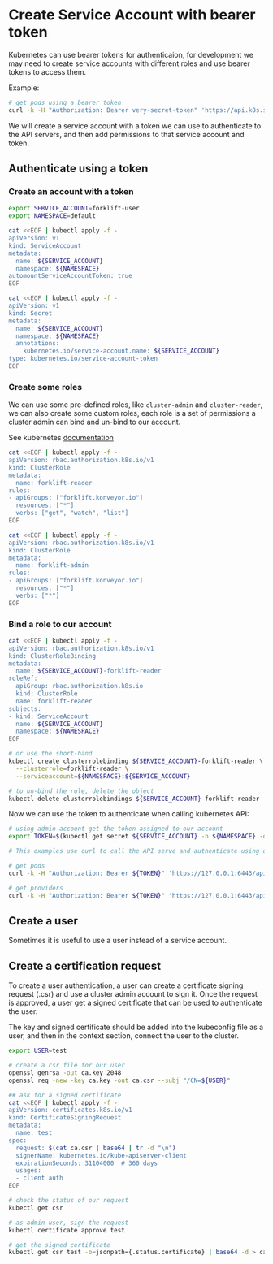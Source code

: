 # Create Service Account with bearer token

Kubernetes can use bearer tokens for authenticaion, for development we may need to create
service accounts with different roles and use bearer tokens to access them.

Example:

```bash
# get pods using a bearer token
curl -k -H "Authorization: Bearer very-secret-token" 'https://api.k8s.server.org:6443/api/v1/namespaces/default/pods'
```

We will create a service account with a token we can use to authenticate to the API servers, and then
add permissions to that service account and token.

## Authenticate using a token

### Create an account with a token

```bash
export SERVICE_ACCOUNT=forklift-user
export NAMESPACE=default

cat <<EOF | kubectl apply -f -
apiVersion: v1
kind: ServiceAccount
metadata:
  name: ${SERVICE_ACCOUNT}
  namespace: ${NAMESPACE}
automountServiceAccountToken: true
EOF

cat <<EOF | kubectl apply -f -
apiVersion: v1
kind: Secret
metadata:
  name: ${SERVICE_ACCOUNT}
  namespace: ${NAMESPACE}
  annotations:
    kubernetes.io/service-account.name: ${SERVICE_ACCOUNT}
type: kubernetes.io/service-account-token
EOF
```

### Create some roles

We can use some pre-defined roles, like `cluster-admin` and `cluster-reader`, we can
also create some custom roles, each role is a set of permissions a cluster admin can bind and un-bind to our account.

See kubernetes [documentation](https://kubernetes.io/docs/reference/access-authn-authz/rbac/)

```bash
cat <<EOF | kubectl apply -f -
apiVersion: rbac.authorization.k8s.io/v1
kind: ClusterRole
metadata:
  name: forklift-reader
rules:
- apiGroups: ["forklift.konveyor.io"]
  resources: ["*"]
  verbs: ["get", "watch", "list"]
EOF

cat <<EOF | kubectl apply -f -
apiVersion: rbac.authorization.k8s.io/v1
kind: ClusterRole
metadata:
  name: forklift-admin
rules:
- apiGroups: ["forklift.konveyor.io"]
  resources: ["*"]
  verbs: ["*"]
EOF
```

### Bind a role to our account

```bash
cat <<EOF | kubectl apply -f -
apiVersion: rbac.authorization.k8s.io/v1
kind: ClusterRoleBinding
metadata:
  name: ${SERVICE_ACCOUNT}-forklift-reader
roleRef:
  apiGroup: rbac.authorization.k8s.io
  kind: ClusterRole
  name: forklift-reader
subjects:
- kind: ServiceAccount
  name: ${SERVICE_ACCOUNT}
  namespace: ${NAMESPACE}
EOF

# or use the short-hand
kubectl create clusterrolebinding ${SERVICE_ACCOUNT}-forklift-reader \
  --clusterrole=forklift-reader \
  --serviceaccount=${NAMESPACE}:${SERVICE_ACCOUNT}

# to un-bind the role, delete the object
kubectl delete clusterrolebindings ${SERVICE_ACCOUNT}-forklift-reader
```

Now we can use the token to authenticate when calling kubernetes API:

```bash
# using admin account get the token assigned to our account
export TOKEN=$(kubectl get secret ${SERVICE_ACCOUNT} -n ${NAMESPACE} -o=jsonpath={.data.token} | base64 -d)

# This examples use curl to call the API serve and authenticate using our token

# get pods
curl -k -H "Authorization: Bearer ${TOKEN}" 'https://127.0.0.1:6443/api/v1/namespaces/default/pods'

# get providers
curl -k -H "Authorization: Bearer ${TOKEN}" 'https://127.0.0.1:6443/apis/forklift.konveyor.io/v1beta1/namespaces/default/providers
```

## Create a user

Sometimes it is useful to use a user instead of a service account.

## Create a certification request

To create a user authentication, a user can create a certificate signing request (.csr) and use
a cluster admin account to sign it. Once the request is approved, a user get a signed certificate
that can be used to authenticate the user.

The key and signed certificate should be added into the kubeconfig file as a user, and then in the context
section, connect the user to the cluster.

```bash
export USER=test

# create a csr file for our user
openssl genrsa -out ca.key 2048
openssl req -new -key ca.key -out ca.csr --subj "/CN=${USER}"

## ask for a signed certificate
cat <<EOF | kubectl apply -f -
apiVersion: certificates.k8s.io/v1
kind: CertificateSigningRequest
metadata:
  name: test
spec:
  request: $(cat ca.csr | base64 | tr -d "\n")
  signerName: kubernetes.io/kube-apiserver-client
  expirationSeconds: 31104000  # 360 days
  usages:
  - client auth
EOF

# check the status of our request
kubectl get csr

# as admin user, sign the request
kubectl certificate approve test

# get the signed certificate
kubectl get csr test -o=jsonpath={.status.certificate} | base64 -d > ca.crt
```
